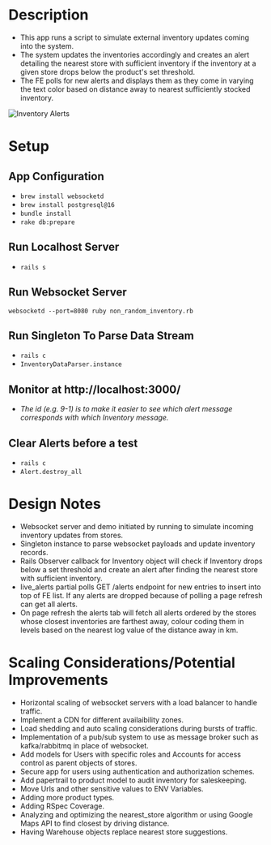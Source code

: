 # Description

- This app runs a script to simulate external inventory updates coming into the system. 
- The system updates the inventories accordingly and creates an alert detailing the nearest store with sufficient inventory if the inventory at a given store drops below the product's set threshold.
- The FE polls for new alerts and displays them as they come in varying the text color based on distance away to nearest sufficiently stocked inventory.

![Inventory Alerts](https://github.com/LMMENTAL/shoe-store-app/assets/10554604/0bb14412-c583-4ff4-b5b3-6d85c24cafa8)

# Setup

## App Configuration
- ```brew install websocketd```
- ```brew install postgresql@16```
- ```bundle install```
- ```rake db:prepare```

## Run Localhost Server
- ```rails s```

## Run Websocket Server
```websocketd --port=8080 ruby non_random_inventory.rb```

## Run Singleton To Parse Data Stream
- ```rails c```
- ```InventoryDataParser.instance```

## Monitor at http://localhost:3000/
- *The id (e.g. 9-1) is to make it easier to see which alert message corresponds with which Inventory message.*

## Clear Alerts before a test
- ```rails c```
- ```Alert.destroy_all```

# Design Notes

- Websocket server and demo initiated by running to simulate incoming inventory updates from stores.
- Singleton instance to parse websocket payloads and update inventory records.
- Rails Observer callback for Inventory object will check if Inventory drops below a set threshold and create an alert after finding the nearest store with sufficient inventory.
- live_alerts partial polls GET /alerts endpoint for new entries to insert into top of FE list. If any alerts are dropped because of polling a page refresh can get all alerts.
- On page refresh the alerts tab will fetch all alerts ordered by the stores whose closest inventories are farthest away, colour coding them in levels based on the nearest log value of the distance away in km.

# Scaling Considerations/Potential Improvements

- Horizontal scaling of websocket servers with a load balancer to handle traffic.
- Implement a CDN for different availaibility zones.
- Load shedding and auto scaling considerations during bursts of traffic.
- Implementation of a pub/sub system to use as message broker such as kafka/rabbitmq in place of websocket.
- Add models for Users with specific roles and Accounts for access control as parent objects of stores.
- Secure app for users using authentication and authorization schemes.
- Add papertrail to product model to audit inventory for saleskeeping.
- Move Urls and other sensitive values to ENV Variables.
- Adding more product types.
- Adding RSpec Coverage.
- Analyzing and optimizing the nearest_store algorithm or using Google Maps API to find closest by driving distance.
- Having Warehouse objects replace nearest store suggestions.
